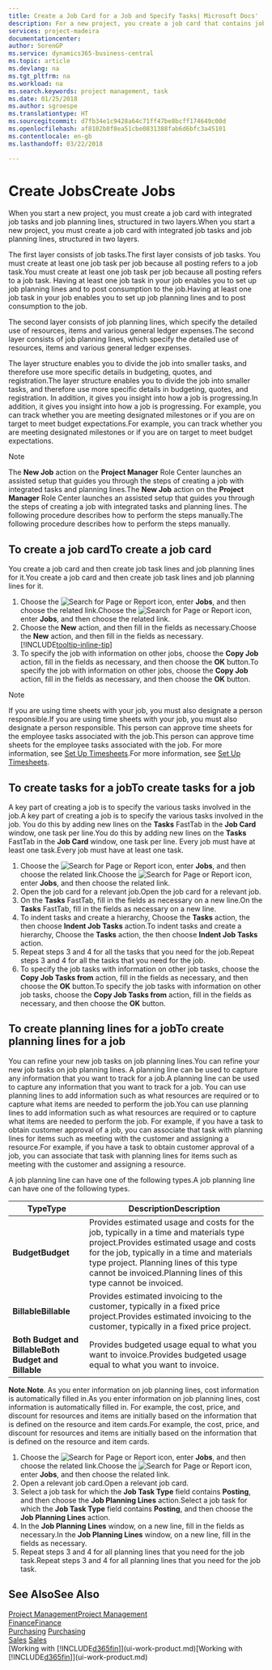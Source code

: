 ```yaml
---
title: Create a Job Card for a Job and Specify Tasks| Microsoft Docs'
description: For a new project, you create a job card that contains job tasks and planning lines, to help you manage progress and budgets.
services: project-madeira
documentationcenter: 
author: SorenGP
ms.service: dynamics365-business-central
ms.topic: article
ms.devlang: na
ms.tgt_pltfrm: na
ms.workload: na
ms.search.keywords: project management, task
ms.date: 01/25/2018
ms.author: sgroespe
ms.translationtype: HT
ms.sourcegitcommit: d7fb34e1c9428a64c71ff47be8bcff174649c00d
ms.openlocfilehash: af8102b8f8ea51cbe0831388fab6d6bfc3a45101
ms.contentlocale: en-gb
ms.lasthandoff: 03/22/2018

---
```

# <a name="create-jobs"></a><span data-ttu-id="eca87-103">Create Jobs</span><span class="sxs-lookup"><span data-stu-id="eca87-103">Create Jobs</span></span>
<span data-ttu-id="eca87-104">When you start a new project, you must create a job card with integrated job tasks and job planning lines, structured in two layers.</span><span class="sxs-lookup"><span data-stu-id="eca87-104">When you start a new project, you must create a job card with integrated job tasks and job planning lines, structured in two layers.</span></span>  

<span data-ttu-id="eca87-105">The first layer consists of job tasks.</span><span class="sxs-lookup"><span data-stu-id="eca87-105">The first layer consists of job tasks.</span></span> <span data-ttu-id="eca87-106">You must create at least one job task per job because all posting refers to a job task.</span><span class="sxs-lookup"><span data-stu-id="eca87-106">You must create at least one job task per job because all posting refers to a job task.</span></span> <span data-ttu-id="eca87-107">Having at least one job task in your job enables you to set up job planning lines and to post consumption to the job.</span><span class="sxs-lookup"><span data-stu-id="eca87-107">Having at least one job task in your job enables you to set up job planning lines and to post consumption to the job.</span></span>

<span data-ttu-id="eca87-108">The second layer consists of job planning lines, which specify the detailed use of resources, items and various general ledger expenses.</span><span class="sxs-lookup"><span data-stu-id="eca87-108">The second layer consists of job planning lines, which specify the detailed use of resources, items and various general ledger expenses.</span></span>

<span data-ttu-id="eca87-109">The layer structure enables you to divide the job into smaller tasks, and therefore use more specific details in budgeting, quotes, and registration.</span><span class="sxs-lookup"><span data-stu-id="eca87-109">The layer structure enables you to divide the job into smaller tasks, and therefore use more specific details in budgeting, quotes, and registration.</span></span> <span data-ttu-id="eca87-110">In addition, it gives you insight into how a job is progressing.</span><span class="sxs-lookup"><span data-stu-id="eca87-110">In addition, it gives you insight into how a job is progressing.</span></span> <span data-ttu-id="eca87-111">For example, you can track whether you are meeting designated milestones or if you are on target to meet budget expectations.</span><span class="sxs-lookup"><span data-stu-id="eca87-111">For example, you can track whether you are meeting designated milestones or if you are on target to meet budget expectations.</span></span>

> [!NOTE]  
>   <span data-ttu-id="eca87-112">The **New Job** action on the **Project Manager** Role Center launches an assisted setup that guides you through the steps of creating a job with integrated tasks and planning lines.</span><span class="sxs-lookup"><span data-stu-id="eca87-112">The **New Job** action on the **Project Manager** Role Center launches an assisted setup that guides you through the steps of creating a job with integrated tasks and planning lines.</span></span> <span data-ttu-id="eca87-113">The following procedure describes how to perform the steps manually.</span><span class="sxs-lookup"><span data-stu-id="eca87-113">The following procedure describes how to perform the steps manually.</span></span>

## <a name="to-create-a-job-card"></a><span data-ttu-id="eca87-114">To create a job card</span><span class="sxs-lookup"><span data-stu-id="eca87-114">To create a job card</span></span>
<span data-ttu-id="eca87-115">You create a job card and then create job task lines and job planning lines for it.</span><span class="sxs-lookup"><span data-stu-id="eca87-115">You create a job card and then create job task lines and job planning lines for it.</span></span>

1. <span data-ttu-id="eca87-116">Choose the ![Search for Page or Report](media/ui-search/search_small.png "Search for Page or Report icon") icon, enter **Jobs**, and then choose the related link.</span><span class="sxs-lookup"><span data-stu-id="eca87-116">Choose the ![Search for Page or Report](media/ui-search/search_small.png "Search for Page or Report icon") icon, enter **Jobs**, and then choose the related link.</span></span>  
2. <span data-ttu-id="eca87-117">Choose the **New** action, and then fill in the fields as necessary.</span><span class="sxs-lookup"><span data-stu-id="eca87-117">Choose the **New** action, and then fill in the fields as necessary.</span></span> [!INCLUDE[tooltip-inline-tip](includes/tooltip-inline-tip_md.md)]
3. <span data-ttu-id="eca87-118">To specify the job with information on other jobs, choose the **Copy Job** action, fill in the fields as necessary, and then choose the **OK** button.</span><span class="sxs-lookup"><span data-stu-id="eca87-118">To specify the job with information on other jobs, choose the **Copy Job** action, fill in the fields as necessary, and then choose the **OK** button.</span></span>

> [!NOTE]  
>   <span data-ttu-id="eca87-119">If you are using time sheets with your job, you must also designate a person responsible.</span><span class="sxs-lookup"><span data-stu-id="eca87-119">If you are using time sheets with your job, you must also designate a person responsible.</span></span> <span data-ttu-id="eca87-120">This person can approve time sheets for the employee tasks associated with the job.</span><span class="sxs-lookup"><span data-stu-id="eca87-120">This person can approve time sheets for the employee tasks associated with the job.</span></span> <span data-ttu-id="eca87-121">For more information, see [Set Up Timesheets](projects-how-setup-time-sheets.md).</span><span class="sxs-lookup"><span data-stu-id="eca87-121">For more information, see [Set Up Timesheets](projects-how-setup-time-sheets.md).</span></span>

## <a name="to-create-tasks-for-a-job"></a><span data-ttu-id="eca87-122">To create tasks for a job</span><span class="sxs-lookup"><span data-stu-id="eca87-122">To create tasks for a job</span></span>
<span data-ttu-id="eca87-123">A key part of creating a job is to specify the various tasks involved in the job.</span><span class="sxs-lookup"><span data-stu-id="eca87-123">A key part of creating a job is to specify the various tasks involved in the job.</span></span> <span data-ttu-id="eca87-124">You do this by adding new lines on the **Tasks** FastTab in the **Job Card** window, one task per line.</span><span class="sxs-lookup"><span data-stu-id="eca87-124">You do this by adding new lines on the **Tasks** FastTab in the **Job Card** window, one task per line.</span></span> <span data-ttu-id="eca87-125">Every job must have at least one task.</span><span class="sxs-lookup"><span data-stu-id="eca87-125">Every job must have at least one task.</span></span>

1. <span data-ttu-id="eca87-126">Choose the ![Search for Page or Report](media/ui-search/search_small.png "Search for Page or Report icon") icon, enter **Jobs**, and then choose the related link.</span><span class="sxs-lookup"><span data-stu-id="eca87-126">Choose the ![Search for Page or Report](media/ui-search/search_small.png "Search for Page or Report icon") icon, enter **Jobs**, and then choose the related link.</span></span>
2. <span data-ttu-id="eca87-127">Open the job card for a relevant job.</span><span class="sxs-lookup"><span data-stu-id="eca87-127">Open the job card for a relevant job.</span></span>
3. <span data-ttu-id="eca87-128">On the **Tasks** FastTab, fill in the fields as necessary on a new line.</span><span class="sxs-lookup"><span data-stu-id="eca87-128">On the **Tasks** FastTab, fill in the fields as necessary on a new line.</span></span>
4. <span data-ttu-id="eca87-129">To indent tasks and create a hierarchy, Choose the **Tasks** action, the then choose **Indent Job Tasks** action.</span><span class="sxs-lookup"><span data-stu-id="eca87-129">To indent tasks and create a hierarchy, Choose the **Tasks** action, the then choose **Indent Job Tasks** action.</span></span>
5. <span data-ttu-id="eca87-130">Repeat steps 3 and 4 for all the tasks that you need for the job.</span><span class="sxs-lookup"><span data-stu-id="eca87-130">Repeat steps 3 and 4 for all the tasks that you need for the job.</span></span>
6. <span data-ttu-id="eca87-131">To specify the job tasks with information on other job tasks, choose the **Copy Job Tasks from** action, fill in the fields as necessary, and then choose the **OK** button.</span><span class="sxs-lookup"><span data-stu-id="eca87-131">To specify the job tasks with information on other job tasks, choose the **Copy Job Tasks from** action, fill in the fields as necessary, and then choose the **OK** button.</span></span>

## <a name="to-create-planning-lines-for-a-job"></a><span data-ttu-id="eca87-132">To create planning lines for a job</span><span class="sxs-lookup"><span data-stu-id="eca87-132">To create planning lines for a job</span></span>
<span data-ttu-id="eca87-133">You can refine your new job tasks on job planning lines.</span><span class="sxs-lookup"><span data-stu-id="eca87-133">You can refine your new job tasks on job planning lines.</span></span> <span data-ttu-id="eca87-134">A planning line can be used to capture any information that you want to track for a job.</span><span class="sxs-lookup"><span data-stu-id="eca87-134">A planning line can be used to capture any information that you want to track for a job.</span></span> <span data-ttu-id="eca87-135">You can use planning lines to add information such as what resources are required or to capture what items are needed to perform the job.</span><span class="sxs-lookup"><span data-stu-id="eca87-135">You can use planning lines to add information such as what resources are required or to capture what items are needed to perform the job.</span></span> <span data-ttu-id="eca87-136">For example, if you have a task to obtain customer approval of a job, you can associate that task with planning lines for items such as meeting with the customer and assigning a resource.</span><span class="sxs-lookup"><span data-stu-id="eca87-136">For example, if you have a task to obtain customer approval of a job, you can associate that task with planning lines for items such as meeting with the customer and assigning a resource.</span></span>  

<span data-ttu-id="eca87-137">A job planning line can have one of the following types.</span><span class="sxs-lookup"><span data-stu-id="eca87-137">A job planning line can have one of the following types.</span></span>  

| <span data-ttu-id="eca87-138">Type</span><span class="sxs-lookup"><span data-stu-id="eca87-138">Type</span></span> | <span data-ttu-id="eca87-139">Description</span><span class="sxs-lookup"><span data-stu-id="eca87-139">Description</span></span> |
| --- | --- |
| <span data-ttu-id="eca87-140">**Budget**</span><span class="sxs-lookup"><span data-stu-id="eca87-140">**Budget**</span></span> |<span data-ttu-id="eca87-141">Provides estimated usage and costs for the job, typically in a time and materials type project.</span><span class="sxs-lookup"><span data-stu-id="eca87-141">Provides estimated usage and costs for the job, typically in a time and materials type project.</span></span> <span data-ttu-id="eca87-142">Planning lines of this type cannot be invoiced.</span><span class="sxs-lookup"><span data-stu-id="eca87-142">Planning lines of this type cannot be invoiced.</span></span> |
| <span data-ttu-id="eca87-143">**Billable**</span><span class="sxs-lookup"><span data-stu-id="eca87-143">**Billable**</span></span> |<span data-ttu-id="eca87-144">Provides estimated invoicing to the customer, typically in a fixed price project.</span><span class="sxs-lookup"><span data-stu-id="eca87-144">Provides estimated invoicing to the customer, typically in a fixed price project.</span></span> |
| <span data-ttu-id="eca87-145">**Both Budget and Billable**</span><span class="sxs-lookup"><span data-stu-id="eca87-145">**Both Budget and Billable**</span></span> |<span data-ttu-id="eca87-146">Provides budgeted usage equal to what you want to invoice.</span><span class="sxs-lookup"><span data-stu-id="eca87-146">Provides budgeted usage equal to what you want to invoice.</span></span> |

<span data-ttu-id="eca87-147">**Note**.</span><span class="sxs-lookup"><span data-stu-id="eca87-147">**Note**.</span></span> <span data-ttu-id="eca87-148">As you enter information on job planning lines, cost information is automatically filled in.</span><span class="sxs-lookup"><span data-stu-id="eca87-148">As you enter information on job planning lines, cost information is automatically filled in.</span></span> <span data-ttu-id="eca87-149">For example, the cost, price, and discount for resources and items are initially based on the information that is defined on the resource and item cards.</span><span class="sxs-lookup"><span data-stu-id="eca87-149">For example, the cost, price, and discount for resources and items are initially based on the information that is defined on the resource and item cards.</span></span>

1. <span data-ttu-id="eca87-150">Choose the ![Search for Page or Report](media/ui-search/search_small.png "Search for Page or Report icon") icon, enter **Jobs**, and then choose the related link.</span><span class="sxs-lookup"><span data-stu-id="eca87-150">Choose the ![Search for Page or Report](media/ui-search/search_small.png "Search for Page or Report icon") icon, enter **Jobs**, and then choose the related link.</span></span>
2. <span data-ttu-id="eca87-151">Open a relevant job card.</span><span class="sxs-lookup"><span data-stu-id="eca87-151">Open a relevant job card.</span></span>
3. <span data-ttu-id="eca87-152">Select a job task for which the **Job Task Type** field contains **Posting**, and then choose the **Job Planning Lines** action.</span><span class="sxs-lookup"><span data-stu-id="eca87-152">Select a job task for which the **Job Task Type** field contains **Posting**, and then choose the **Job Planning Lines** action.</span></span>  
4. <span data-ttu-id="eca87-153">In the **Job Planning Lines** window, on a new line, fill in the fields as necessary.</span><span class="sxs-lookup"><span data-stu-id="eca87-153">In the **Job Planning Lines** window, on a new line, fill in the fields as necessary.</span></span>
5. <span data-ttu-id="eca87-154">Repeat steps 3 and 4 for all planning lines that you need for the job task.</span><span class="sxs-lookup"><span data-stu-id="eca87-154">Repeat steps 3 and 4 for all planning lines that you need for the job task.</span></span>

## <a name="see-also"></a><span data-ttu-id="eca87-155">See Also</span><span class="sxs-lookup"><span data-stu-id="eca87-155">See Also</span></span>
[<span data-ttu-id="eca87-156">Project Management</span><span class="sxs-lookup"><span data-stu-id="eca87-156">Project Management</span></span>](projects-manage-projects.md)  
[<span data-ttu-id="eca87-157">Finance</span><span class="sxs-lookup"><span data-stu-id="eca87-157">Finance</span></span>](finance.md)  
<span data-ttu-id="eca87-158">[Purchasing](purchasing-manage-purchasing.md)       </span><span class="sxs-lookup"><span data-stu-id="eca87-158">[Purchasing](purchasing-manage-purchasing.md)       </span></span>  
<span data-ttu-id="eca87-159">[Sales](sales-manage-sales.md)    </span><span class="sxs-lookup"><span data-stu-id="eca87-159">[Sales](sales-manage-sales.md)    </span></span>  
<span data-ttu-id="eca87-160">[Working with [!INCLUDE[d365fin](includes/d365fin_md.md)]](ui-work-product.md)</span><span class="sxs-lookup"><span data-stu-id="eca87-160">[Working with [!INCLUDE[d365fin](includes/d365fin_md.md)]](ui-work-product.md)</span></span>  

